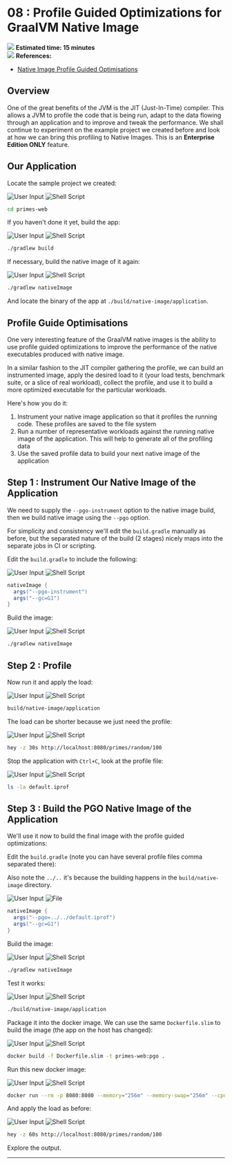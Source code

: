 # 08 : Profile Guided Optimizations for GraalVM Native Image

<div class="inline-container">
<img src="../images/noun_Stopwatch_14262_100.png">
<strong>
  Estimated time: 15 minutes
</strong>
</div>

<div class="inline-container">
<img src="../images/noun_Book_3652476_100.png">
<strong>
References:
</strong>
</div>

- [Native Image Profile Guided Optimisations](https://www.graalvm.org/reference-manual/native-image/PGO/)

## Overview

One of the great benefits of the JVM is the JIT (Just-In-Time) compiler. This allows a JVM to profile the code that is
being run, adapt to the data flowing through an application and to improve and tweak the performance. 
We shall continue to experiment on the example project we created before and look at how we can bring this profiling 
to Native Images. This is an **Enterprise Edition ONLY** feature.

## Our Application
Locate the sample project we created:

![User Input](../images/noun_Computer_3477192_100.png)
![Shell Script](../images/noun_SH_File_272740_100.png)
```bash
cd primes-web
```

If you haven't done it yet, build the app:

![User Input](../images/noun_Computer_3477192_100.png)
![Shell Script](../images/noun_SH_File_272740_100.png)
```bash
./gradlew build
```

If necessary, build the native image of it again:

![User Input](../images/noun_Computer_3477192_100.png)
![Shell Script](../images/noun_SH_File_272740_100.png)
```bash
./gradlew nativeImage
```

And locate the binary of the app at `./build/native-image/application`.

## Profile Guide Optimisations 

One very interesting feature of the GraalVM native images is the ability to use profile guided optimizations to improve 
the performance of the native executables produced with native image.

In a similar fashion to the JIT compiler gathering the profile, we can build an instrumented image, apply the desired 
load to it (your load tests, benchmark suite, or a slice of real workload), collect the profile, and use it to build a 
more optimized executable for the particular workloads.

Here's how you do it:

1. Instrument your native image application so that it profiles the running code. These profiles are saved to the file system
2. Run a number of representative workloads against the running native image of the application. This will help to generate all of the profiling data
3. Use the saved profile data to build your next native image of the application

## Step 1 : Instrument Our Native Image of the Application

We need to supply the `--pgo-instrument` option to the native image build, then we build native image using the `--pgo` option.

For simplicity and consistency we'll edit the `build.gradle` manually as before, but the separated nature of the build (2 stages) nicely maps into the separate jobs in CI or scripting.

Edit the `build.gradle` to include the following:

![User Input](../images/noun_Computer_3477192_100.png)
![Shell Script](../images/noun_File_3647224_100.png)
```groovy
nativeImage {
  args("--pgo-instrument")
  args("--gc=G1")
}
```

Build the image:

![User Input](../images/noun_Computer_3477192_100.png)
![Shell Script](../images/noun_SH_File_272740_100.png)
```bash
./gradlew nativeImage
```
## Step 2 : Profile

Now run it and apply the load:

![User Input](../images/noun_Computer_3477192_100.png)
![Shell Script](../images/noun_SH_File_272740_100.png)
```bash
build/native-image/application
```

The load can be shorter because we just need the profile:

![User Input](../images/noun_Computer_3477192_100.png)
![Shell Script](../images/noun_SH_File_272740_100.png)
```bash
hey -z 30s http://localhost:8080/primes/random/100
```

Stop the application with `Ctrl+C`, look at the profile file:

![User Input](../images/noun_Computer_3477192_100.png)
![Shell Script](../images/noun_SH_File_272740_100.png)
```bash
ls -la default.iprof
```

## Step 3 : Build the PGO Native Image of the Application

We'll use it now to build the final image with the profile guided optimizations:

Edit the `build.gradle` (note you can have several profile files comma separated there):

Also note the `../..` it's because the building happens in the `build/native-image` directory.

![User Input](../images/noun_Computer_3477192_100.png)
![File](../images/noun_File_3647224_100.png)
```groovy
nativeImage {
  args("--pgo=../../default.iprof")
  args("--gc=G1")
}
```

Build the image:

![User Input](../images/noun_Computer_3477192_100.png)
![Shell Script](../images/noun_SH_File_272740_100.png)
```bash
./gradlew nativeImage
```

Test it works:

![User Input](../images/noun_Computer_3477192_100.png)
![Shell Script](../images/noun_SH_File_272740_100.png)
```bash
./build/native-image/application
```

Package it into the docker image. We can use the same `Dockerfile.slim` to build the image (the app on the host has 
changed):

![User Input](../images/noun_Computer_3477192_100.png)
![Shell Script](../images/noun_SH_File_272740_100.png)
```bash
docker build -f Dockerfile.slim -t primes-web:pgo .
```

Run this new docker image:

![User Input](../images/noun_Computer_3477192_100.png)
![Shell Script](../images/noun_SH_File_272740_100.png)
```bash
docker run --rm -p 8080:8080 --memory="256m" --memory-swap="256m" --cpus=1 primes-web:pgo
```

And apply the load as before:  

![User Input](../images/noun_Computer_3477192_100.png)
![Shell Script](../images/noun_SH_File_272740_100.png)
```bash
hey -z 60s http://localhost:8080/primes/random/100
```

Explore the output.

---
